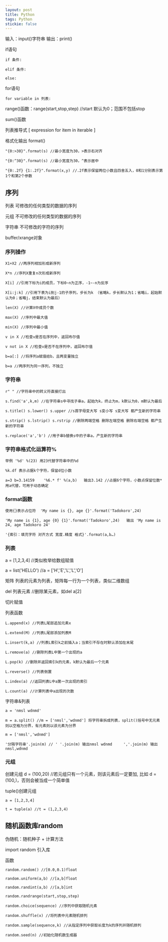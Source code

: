 ```yaml
---
layout: post
title: Python
tags: Python
stickie: false
---
```


输入：input()字符串  输出：print()

if语句

    if 条件:
    
    elif 条件:

    else:

for语句

    for variable in 列表:

range()函数：range(start,stop,step) //start 默认为0；范围不包括stop

sum()函数

列表推导式 [ expression for item in iterable ]

格式化输出 format()

    "{0:>30}".format(s) //最小宽度为30，>表示右对齐
    
    "{0:^30}".format(s) //最小宽度为30，^表示居中
    
    "{0:.2f} {1:.2f}".format(x,y) //.2f表示保留两位小数且四舍五入，0和1分别表示第1个和第2个参数
    
## 序列

列表 可修改的任何类型的数据的序列

元组 不可修改的任何类型的数据的序列

字符串 不可修改的字符的序列

buffer/xrange对象

### 序列操作

    X1+X2 //两序列相加形成新序列
    
    X*n //序列X重复n次形成新序列
    
    X[i] //引用下标为i的成员，下标0~n为正序，-1~-n为反序
    
    X[i:j:k] //引用下表为i到j-1的子序列，步长为k （省略k，步长默认为1；省略i，起始默认为0；省略j，结束默认为最后）
    
    len(X) //计算X中成员个数
    
    max(X) //序列中最大值
    
    min(X) //序列中最小值
    
    v in X //检查v是否在序列中，返回布尔值
    
    v not in X //检查v是否不在序列中，返回布尔值
    
    b=a[:] //将序列a赋值给b，且两变量独立
    
    b=a //两序列为同一序列，不独立
    
### 字符串

    r" " //字符串中的转义符直接打出
    
    s.find('a',k,m) //在字符串s中寻找子串a，起始为k，终止为m，k默认为0，m默认为最后
    
    s.title() s.lower() s.upper //s首字母变大写 s变小写 s变大写 都产生新的字符串
    
    s.strip() s.lstrip() s.rstrip //删除两端空格 删除左端空格 删除右端空格 都产生新的字符串
    
    s.replace('a','b') //用子串b替换s中的子串a，产生新的字符串
    
### 字符串格式化运算符%

    举例 '%d' %(23) 用23代替字符串中的%d

    %k.df 表示占据k个字符，保留d位小数

    a=3 b=3.14159    '%6.* f' %(a,b)   输出3.142 //占据6个字符，小数点保留位数* 用a代替，可用于动态确定

### format函数

    使用{}表示占位符  'My name is {}, age {}'.format('Tadokoro',24)
    
    'My name is {1}, age {0} {1}'.format('Tadokoro',24)   输出 'My name is 24, age Tadokoro 24'
    
    '{索引：填充字符 对齐方式 宽度.精度 格式}'.format(a,b…)

### 列表

a = [1,2,3,4] //类似枚举给数组赋值

a = list('HELLO') //a = ['H','E','L','L','O']

矩阵 列表的元素为列表，矩阵每一行为一个列表，类似二维数组

del 列表元素 //删除某元素，如del a[2]

切片赋值

列表函数

    L.append(x) //列表L尾部追加元素x
    
    L.extend(M) //列表L尾部添加列表M
    
    L.insert(k,a) //列表L索引k之前插入a；当索引不存在时默认添加在末尾
    
    L.remove(a) //删除列表L中第一个出现的a
    
    L.pop(k) //删除并返回索引k的元素，k默认为最后一个元素
    
    L.reverse() //列表倒置
    
    L.index(a) //返回列表L中a第一次出现的索引
    
    L.count(a) //计算列表中a出现的次数
    
字符串&列表

    a = 'nmsl wdnmd'
    
    m = a.split() //m = ['nmsl','wdnmd'] 将字符串拆成列表，split()括号中无元素则以空格为分界，有元素则以该元素为分界
    
    m = ['nmsl','wdnmd']
    
    '分隔字符串'.join(m) // ' '.join(m) 输出nmsl wdnmd     ','.join(m) 输出nmsl,wdnmd
    
### 元组

创建元组 d = (100,20) //若元组只有一个元素，则该元素后一定要加, 比如 d = (100,)，否则会被当成一个简单值

tuple()创建元组

    a = [1,2,3,4]
    
    t = tuple(a) //t = (1,2,3,4)
    
## 随机函数库random

伪随机：随机种子 + 计算方法

import random 引入库

函数

    random.random() //[0.0,0.1)float
    
    random.uniform(a,b) //[a,b]float
    
    random.randint(a,b) //[a,b]int
    
    random.randrange(start,stop,step)
    
    random.choice(sequence) //序列中获取随机元素
    
    random.shuffle(x) //将列表中元素随机排列
    
    random.sample(sequence,k) //从指定序列中获取长度为k的序列并随机排列
    
    random.seed(n) //初始化随机数生成器
    
    

